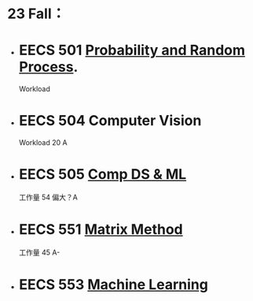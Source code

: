 # 23 Fall： 

- # EECS 501 [Probability and Random Process](https://atlas.ai.umich.edu/course/EECS%20501/). 
	Workload 

- # EECS 504 Computer Vision   
	Workload 20 A

- # EECS 505 [Comp DS & ML](https://atlas.ai.umich.edu/course/EECS%20505/)
	工作量 54 偏大？A
- # EECS 551 [Matrix Method](https://atlas.ai.umich.edu/course/EECS%20551/) 
   工作量 45 A-


- # EECS 553 [Machine Learning]()  
   

